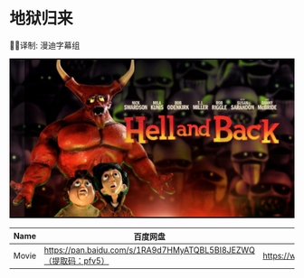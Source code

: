 # 地狱归来

✍🏻译制: 漫迪字幕组

![maxresdefault (3).jpg](maxresdefault_(3).jpg)

| Name | 百度网盘 | 阿里云盘 | MDpan |
| --- | --- | --- | --- |
| Movie | https://pan.baidu.com/s/1RA9d7HMyATQBL5BI8JEZWQ（提取码：pfv5） | https://www.aliyundrive.com/s/oWAwMxhJdJ1 | https://mdpan.tk/%E5%9C%B0%E7%8B%B1%E5%BD%92%E6%9D%A5 |